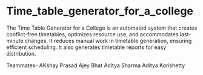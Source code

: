 # Time_table_generator_for_a_college
The Time Table Generator for a College is an automated system that creates conflict-free timetables, optimizes resource use, and accommodates last-minute changes. It reduces manual work in timetable generation, ensuring efficient scheduling. It also generates timetable reports for easy distribution.

Teammates-
AKshay Prasad
Ajey Bhat
Aditya Sharma
Aditya Korishetty

